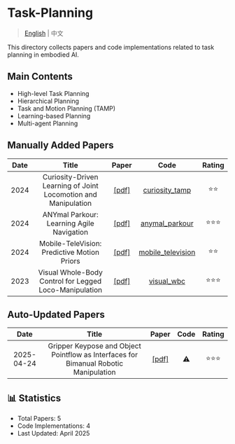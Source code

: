 # Task-Planning

> [English](README.md) | 中文

This directory collects papers and code implementations related to task planning in embodied AI.

## Main Contents

- High-level Task Planning
- Hierarchical Planning
- Task and Motion Planning (TAMP)
- Learning-based Planning
- Multi-agent Planning

## Manually Added Papers

|Date|Title|Paper|Code|Rating|
|:---:|:---:|:---:|:---:|:---:|
|2024|Curiosity-Driven Learning of Joint Locomotion and Manipulation|[[pdf]](https://arxiv.org/abs/2312.07491)|[curiosity_tamp](https://github.com/example/curiosity_tamp)|⭐️⭐️|
|2024|ANYmal Parkour: Learning Agile Navigation|[[pdf]](https://www.science.org/doi/10.1126/scirobotics.adg8394)|[anymal_parkour](https://github.com/leggedrobotics/anymal_parkour)|⭐️⭐️⭐️|
|2024|Mobile-TeleVision: Predictive Motion Priors|[[pdf]](https://arxiv.org/abs/2401.00789)|[mobile_television](https://github.com/UT-Austin-RPL/mobile_television)|⭐️⭐️|
|2023|Visual Whole-Body Control for Legged Loco-Manipulation|[[pdf]](https://arxiv.org/abs/2309.03670)|[visual_wbc](https://github.com/ucsd-rrl/visual_wbc)|⭐️⭐️⭐️|

## Auto-Updated Papers

|Date|Title|Paper|Code|Rating|
|:---:|:---:|:---:|:---:|:---:|
|2025-04-24|Gripper Keypose and Object Pointflow as Interfaces for Bimanual Robotic Manipulation|[[pdf]](http://arxiv.org/abs/2504.17784v1)|⚠️|⭐️⭐️⭐️|

## 📊 Statistics

- Total Papers: 5
- Code Implementations: 4
- Last Updated: April 2025
